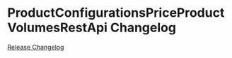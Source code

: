 # ProductConfigurationsPriceProductVolumesRestApi Changelog

[Release Changelog](https://github.com/spryker/product-configurations-price-product-volumes-rest-api/releases)
